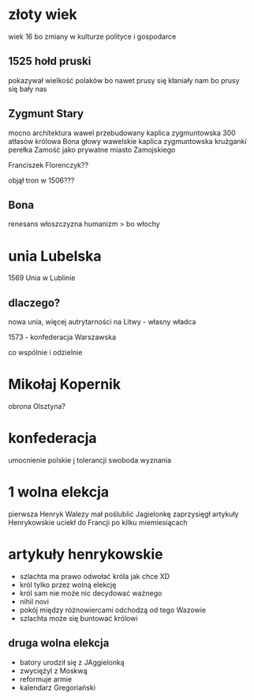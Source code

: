 # złoty wiek
wiek 16
bo zmiany w kulturze polityce i gospodarce

## 1525 hołd pruski
pokazywał wielkość polaków bo nawet prusy się kłaniały nam
bo prusy się bały nas


## Zygmunt Stary 
mocno architektura
wawel przebudowany 
kaplica zygmuntowska
300 atłasów królowa Bona
głowy wawelskie
kaplica zygmuntowska
krużganki
perełka Zamość jako prywatne miasto Zamojskiego

Franciszek Florenczyk??

objął tron w 1506???



## Bona 
renesans
włoszczyzna
humanizm > bo włochy

# unia Lubelska
1569 Unia w Lublinie
## dlaczego?
nowa unia, więcej autrytarności na Litwy - własny władca

1573 - konfederacja Warszawska 

co wspólnie i odzielnie 
# Mikołaj Kopernik
obrona Olsztyna?

# konfederacja
umocnienie polskie j tolerancji
swoboda wyznania

# 1 wolna elekcja
pierwsza
Henryk Walezy
mał poślublić Jagielonkę
zaprzysięgł artykuły Henrykowskie
uciekł do Francji po kilku miemiesiącach


# artykuły henrykowskie
* szlachta ma prawo odwołać króla jak chce XD
* król tylko przez wolną elekcję
* król sam nie może nic decydować ważnego
* nihil novi
* pokój między różnowiercami
	odchodzą od tego Wazowie
* szlachta może się buntować królowi

## druga wolna elekcja
* batory urodził się z JAggielonką
* zwyciężyl z Moskwą
* reformuje armie
* kalendarz Gregoriański

